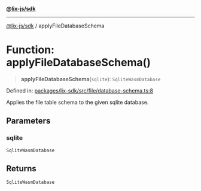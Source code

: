 [**@lix-js/sdk**](../README.md)

***

[@lix-js/sdk](../README.md) / applyFileDatabaseSchema

# Function: applyFileDatabaseSchema()

> **applyFileDatabaseSchema**(`sqlite`): `SqliteWasmDatabase`

Defined in: [packages/lix-sdk/src/file/database-schema.ts:8](https://github.com/pzerelles/opral/blob/e1a1649dcf42f139cb42fdb0f4eb674e7e5863f4/packages/lix-sdk/src/file/database-schema.ts#L8)

Applies the file table schema to the given sqlite database.

## Parameters

### sqlite

`SqliteWasmDatabase`

## Returns

`SqliteWasmDatabase`
